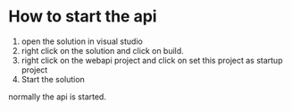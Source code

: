 # How to start the api
1. open the solution in visual studio
2. right click on the solution and click on build. 
3. right click on the webapi project and click on set this project as startup project
4. Start the solution


normally the api is started. 